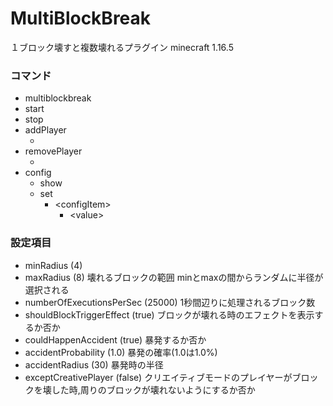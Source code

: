 # MultiBlockBreak
１ブロック壊すと複数壊れるプラグイン
minecraft 1.16.5

### コマンド

* multiblockbreak
 * start
 * stop
 * addPlayer
   * <selector>
 * removePlayer
   * <selector>
 * config
   * show
    * set
      * \<configItem>
        * \<value>

### 設定項目

* minRadius<Integer> (4)
* maxRadius<Integer> (8)
壊れるブロックの範囲
minとmaxの間からランダムに半径が選択される
* numberOfExecutionsPerSec<Integer> (25000)
1秒間辺りに処理されるブロック数
* shouldBlockTriggerEffect<Boolean> (true)
ブロックが壊れる時のエフェクトを表示するか否か
* couldHappenAccident<Boolean> (true)
暴発するか否か
* accidentProbability<Double> (1.0)
暴発の確率(1.0は1.0%)
* accidentRadius<Integer> (30)
暴発時の半径
* exceptCreativePlayer<Boolean> (false)
クリエイティブモードのプレイヤーがブロックを壊した時,周りのブロックが壊れないようにするか否か
